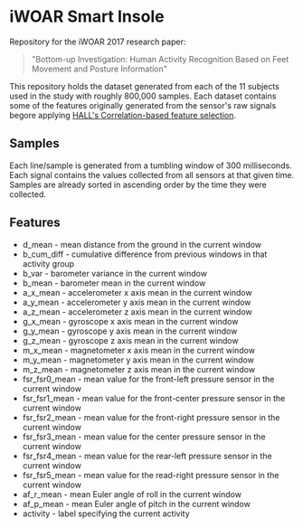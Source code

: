 # iWOAR Smart Insole
Repository for the iWOAR 2017 research paper: 
> "Bottom-up Investigation: Human Activity Recognition Based on Feet Movement and Posture Information"

This repository holds the dataset generated from each of the 11 subjects used in the study with roughly 800,000 samples. Each dataset contains some of the features originally generated from the sensor's raw signals begore applying [HALL's Correlation-based feature selection](https://www.lri.fr/~pierres/donn%E9es/save/these/articles/lpr-queue/hall99correlationbased.pdf).

## Samples
Each line/sample is generated from a tumbling window of 300 milliseconds. Each signal contains the values collected from all sensors at that given time. Samples are already sorted in ascending order by the time they were collected.

## Features
* d_mean - mean distance from the ground in the current window
* b_cum_diff - cumulative difference from previous windows in that activity group
* b_var - barometer variance in the current window
* b_mean - barometer mean in the current window
* a_x_mean - accelerometer x axis mean in the current window
* a_y_mean - accelerometer y axis mean in the current window
* a_z_mean - accelerometer z axis mean in the current window
* g_x_mean - gyroscope x axis mean in the current window
* g_y_mean - gyroscope y axis mean in the current window
* g_z_mean - gyroscope z axis mean in the current window
* m_x_mean - magnetometer x axis mean in the current window
* m_y_mean - magnetometer y axis mean in the current window
* m_z_mean - magnetometer z axis mean in the current window
* fsr_fsr0_mean - mean value for the front-left pressure sensor in the current window
* fsr_fsr1_mean - mean value for the front-center pressure sensor in the current window
* fsr_fsr2_mean - mean value for the front-right pressure sensor in the current window
* fsr_fsr3_mean - mean value for the center pressure sensor in the current window
* fsr_fsr4_mean - mean value for the rear-left pressure sensor in the current window
* fsr_fsr5_mean - mean value for the read-right pressure sensor in the current window
* af_r_mean - mean Euler angle of roll in the current window
* af_p_mean - mean Euler angle of pitch in the current window
* activity - label specifying the current activity
